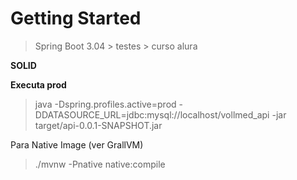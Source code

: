 # Getting Started

> Spring Boot 3.04 > testes > curso alura 

**SOLID**

**Executa prod**


>java -Dspring.profiles.active=prod -DDATASOURCE_URL=jdbc:mysql://localhost/vollmed_api -jar target/api-0.0.1-SNAPSHOT.jar

Para Native Image (ver GrallVM)
>./mvnw -Pnative native:compile

